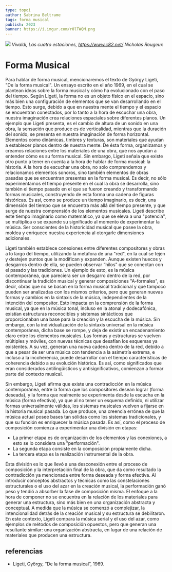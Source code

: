 ```yaml
---
type: topoi
author: Sabrina Beltrame
tags: forma musical
publish: 2023
banner: https://i.imgur.com/r0lTWQM.png
---
```


![](https://i.imgur.com/r0lTWQM.png)
*Vivaldi, Las cuatro estaciones, https://www.c82.net/ Nicholas Rougeux*

# Forma Musical

Para hablar de forma musical,  mencionaremos el texto de György Ligeti, "De la forma musical". Un ensayo escrito en el año 1969, en el cual se plantean ideas sobre la forma musical y cómo ha evolucionado con el paso del tiempo. Según Ligeti, la forma no es un objeto físico en el espacio, sino más bien una configuración de elementos que se van desarrollando en el tiempo. Esto surge, debido a que en nuestra mente el tiempo y el espacio se encuentran conectados, por lo tanto a la hora de escuchar una obra, nuestra imaginación crea relaciones espaciales sobre diferentes planos. Un ejemplo que Ligeti presenta, es el cambio de altura de un sonido en una obra, la sensación que produce es de verticalidad, mientras que la duración del sonido, se presenta en nuestra imaginación de forma horizontal. Elementos como dinámicas, timbres y texturas, son materiales que ayudan a establecer planos dentro de nuestra mente. De ésta forma, organizamos y creamos relaciones entre los materiales de una obra, que nos ayudan a entender cómo es su forma musical. Sin embargo, Ligeti señala que existe otro punto a tener en cuenta a la hora de hablar de forma musical: la historia. A la hora de escuchar una obra, no solo comprendemos y relacionamos elementos sonoros, sino también elementos de obras pasadas que se encuentran presentes en la forma musical. Es decir, no sólo experimentamos el tiempo presente en el cual la obra se desarrolla, sino también el tiempo pasado en el que se fueron creando y transformando formas musicales, construyendo de esta forma una cadena de figuras históricas. Es así, como se produce un tiempo imaginario, es decir, una dimensión del tiempo que se encuentra más allá del tiempo presente, y que surge de nuestra comprensión de los elementos musicales. Ligeti describe este tiempo imaginario como matemático, ya que se eleva a una "potencia", se multiplica o se expande su significado al momento de experimentar la música. Ser conscientes de la historicidad musical que posee la obra, moldea y enriquece nuestra experiencia al otorgarle dimensiones adicionales.

Ligeti también establece conexiones entre diferentes compositores y obras a lo largo del tiempo, utilizando la metáfora de una "red", en la cual se tejen y destejen puntos que la modifican y expanden. Aunque existen huecos y desgarros dentro de ella, se pueden observar “hilos” que se conectan con el pasado y las tradiciones. Un ejemplo de esto, es la música contemporánea, que pareciera ser un desgarro dentro de la red, por discontinuar la tradición musical y generar composiciones "A-formales", es decir, obras que no se basan en la forma musical tradicional y que tampoco pueden ser analizadas con los mismos criterios, pero que generan nuevas formas y cambios en la sintaxis de la música, independientes de la intención del compositor. Esto impacta en la comprensión de la forma musical, ya que en la música tonal, incluso en la atonal y dodecafónica, existían estructuras reconocibles y sistemas sintácticos que proporcionaban una base para la creación y la escucha de la música. Sin embargo, con la individualización de la sintaxis universal en la música contemporánea, dicha base se rompe, y deja de existir un encadenamiento claro entre los elementos musicales. Las formas y estructuras se vuelven múltiples y móviles, con nuevas técnicas que desafían los esquemas ya existentes. A su vez, generan una nueva cadena dentro de la red, debido a que a pesar de ser una música con tendencia a la asimetría extrema, e incluso a la incoherencia, puede desarrollar con el tiempo características de coherencia debido a su evolución histórica. Es así, como significados que eran considerados antilingüísticos y antisignificativos, comienzan a formar parte del contexto musical.

Sin embargo, Ligeti afirma que existe una contradicción en la música contemporánea, entre la forma que los compositores desean lograr (forma deseada), y la forma que realmente se experimenta desde la escucha en la música (forma efectiva), ya que al no tener un esquema definido, ni utilizar formas universalmente válidas, los sistemas musicales vuelven a fijarse en la historia musical pasada. Lo que produce, una creencia errónea de que la música actual posee bases tan sólidas como los sistemas tradicionales, y que su función es enriquecer la música pasada. Es así, como el proceso de composición comienza a experimentar una división en etapas:&#x20;

* La primer etapa es de organización de los elementos y las conexiones, a esto se lo considera una "performación".
* La segunda etapa consiste en la composición propiamente dicha.
* La tercera etapa es la realización instrumental de la obra.&#x20;

Ésta división es lo que llevó a una desconexión entre el proceso de composición y la interpretación final de la obra, que da como resultado la contradicción ya mencionada entre forma deseada y forma efectiva. Al introducir conceptos abstractos y técnicas como las constelaciones estructurales o el uso del azar en la creación musical, la performación ganó peso y tendió a absorber la fase de composición misma. El enfoque a la hora de componer no se encuentra en la relación de los materiales para generar una estructura, sino más bien en una organización abstracta y conceptual. A medida que la música se comenzó a complejizar, la intencionalidad detrás de la creación musical y su estructura se debilitaron. En este contexto, Ligeti compara la música serial y el uso del azar, como ejemplos de métodos de composición opuestos, pero que generan una resultante similar: una organización abstracta, en lugar de una relación de materiales que producen una estructura.

## referencias

* Ligeti, György, “De la forma musical”, 1969.

